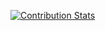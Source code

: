 [![Contribution Stats](https://github-readme-stats.vercel.app/api?username=WiggleGiggle)](https://github.com/anuraghazra/github-readme-stats)
